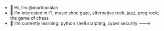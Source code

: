 - 👋 Hi, I’m @martinolalari
- 👀 I’m interested in IT, music:shoe gaze, alternative rock, jazz, prog rock; the game of chess 
- 🌱 I’m currently learning: python shell scripting, cyber security 
--->
